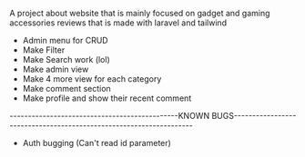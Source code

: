 A project about website that is mainly focused on gadget and gaming accessories reviews that is made with laravel and tailwind


- Admin menu for CRUD
- Make Filter 
- Make Search work (lol)
- Make admin view
- Make 4 more view for each category
- Make comment section
- Make profile and show their recent comment




----------------------------------------------KNOWN BUGS-------------------------------------------------------------------
- Auth bugging (Can't read id parameter)